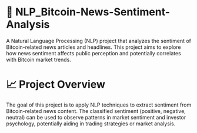 # 📰 NLP_Bitcoin-News-Sentiment-Analysis
A Natural Language Processing (NLP) project that analyzes the sentiment of Bitcoin-related news articles and headlines. This project aims to explore how news sentiment affects public perception and potentially correlates with Bitcoin market trends.

# 📈 Project Overview
The goal of this project is to apply NLP techniques to extract sentiment from Bitcoin-related news content. The classified sentiment (positive, negative, neutral) can be used to observe patterns in market sentiment and investor psychology, potentially aiding in trading strategies or market analysis.
